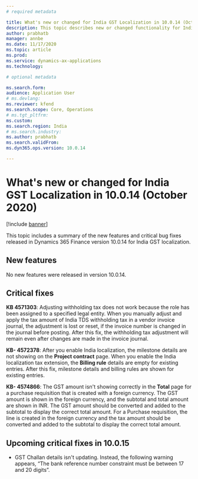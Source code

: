 ```yaml
---
# required metadata

title: What's new or changed for India GST Localization in 10.0.14 (October 2020)
description: This topic describes new or changed functionality for India GST features released in Dynamics 365 Finance version 10.0.14.
author: prabhatb
manager: annbe
ms.date: 11/17/2020
ms.topic: article
ms.prod: 
ms.service: dynamics-ax-applications
ms.technology: 

# optional metadata

ms.search.form: 
audience: Application User
# ms.devlang: 
ms.reviewer: kfend
ms.search.scope: Core, Operations
# ms.tgt_pltfrm: 
ms.custom: 
ms.search.region: India
# ms.search.industry: 
ms.author: prabhatb
ms.search.validFrom: 
ms.dyn365.ops.version: 10.0.14

---
```


# What's new or changed for India GST Localization in 10.0.14 (October 2020)

[!include [banner](../includes/banner.md)]

This topic includes a summary of the new features and critical bug fixes released in Dynamics 365 Finance version 10.0.14 for India GST localization. 

## New features

No new features were released in version 10.0.14. 

## Critical fixes 

 **KB 4571303**: Adjusting withholding tax does not work because the role has been assigned to a specified legal entity. When you manually adjust and apply the tax amount of India TDS withholding tax in a vendor invoice journal, the adjustment is lost or reset, if the invoice number is changed in the journal before posting. After this fix, the withholding tax adjustment will remain even after changes are made in the invoice journal.

**KB- 4572378**: After you enable India localization, the milestone details are not showing on the **Project contract** page. When you enable the India localization tax extension, the **Billing rule** details are empty for existing entries. After this fix, milestone details and billing rules are shown for existing entries. 

**KB- 4574866**: The GST amount isn't showing correctly in the **Total** page for a purchase requisition that is created with a foreign currency. The GST amount is shown in the foreign currency, and the subtotal and total amount are shown in INR. The GST amount should be converted and added to the subtotal to display the correct total amount. For a Purchase requisition, the line is created in the foreign currency and the tax amount should be converted and added to the subtotal to display the correct total amount.

## Upcoming critical fixes in 10.0.15 

- GST Challan details isn't updating. Instead, the following warning appears, “The bank reference number constraint must be between 17 and 20 digits”.
